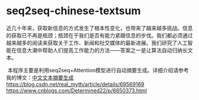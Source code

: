 # seq2seq-chinese-textsum
    
  近几十年来，获取新信息的方式发生了根本性变化，也带来了越来越多挑战。信息的获取已不再是瓶颈；瓶颈在于我们是否有能力紧跟信息的步伐。我们都必须通过越来越多的阅读来获取关于工作、新闻和社交媒体的最新进展。我们研究了人工智能在信息大潮中帮助人们提高工作能力的方法——答案之一是让算法自动归纳长文本。</br>
  
  本程序主要是利用seq2seq+Attention模型进行自动摘要生成。详细介绍请参考我的博文：[中文文本摘要生成](http://www.hackerfun.cn/article/2017/07/19/35/)
  https://blog.csdn.net/real_myth/article/details/69569169
  https://www.cnblogs.com/Determined22/p/6650373.html
